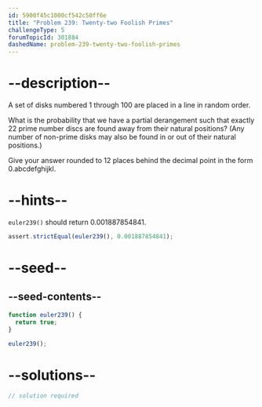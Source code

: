 ```yaml
---
id: 5900f45c1000cf542c50ff6e
title: "Problem 239: Twenty-two Foolish Primes"
challengeType: 5
forumTopicId: 301884
dashedName: problem-239-twenty-two-foolish-primes
---
```


# --description--

A set of disks numbered 1 through 100 are placed in a line in random order.

What is the probability that we have a partial derangement such that exactly 22 prime number discs are found away from their natural positions? (Any number of non-prime disks may also be found in or out of their natural positions.)

Give your answer rounded to 12 places behind the decimal point in the form 0.abcdefghijkl.

# --hints--

`euler239()` should return 0.001887854841.

```js
assert.strictEqual(euler239(), 0.001887854841);
```

# --seed--

## --seed-contents--

```js
function euler239() {
  return true;
}

euler239();
```

# --solutions--

```js
// solution required
```
